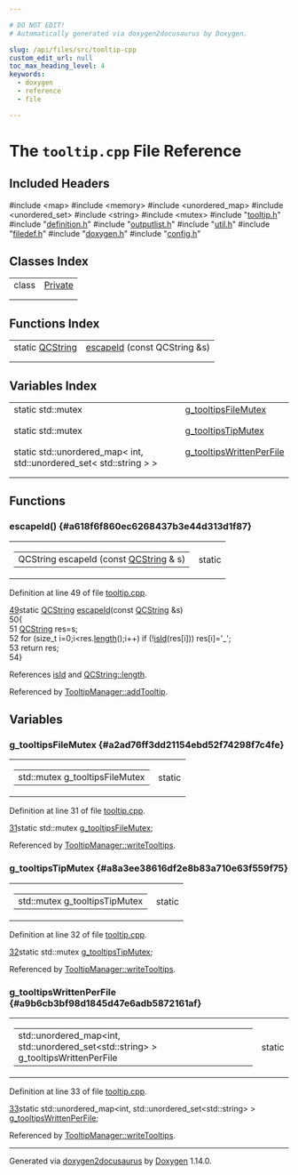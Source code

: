 ```yaml
---

# DO NOT EDIT!
# Automatically generated via doxygen2docusaurus by Doxygen.

slug: /api/files/src/tooltip-cpp
custom_edit_url: null
toc_max_heading_level: 4
keywords:
  - doxygen
  - reference
  - file

---
```


<div class="doxyPage">

# The `tooltip.cpp` File Reference



## Included Headers

<div class="doxyIncludesList">#include &lt;map&gt;
#include &lt;memory&gt;
#include &lt;unordered_map&gt;
#include &lt;unordered_set&gt;
#include &lt;string&gt;
#include &lt;mutex&gt;
#include "<a href="/web-doxygen/docs/api/files/src/tooltip-h">tooltip.h</a>"
#include "<a href="/web-doxygen/docs/api/files/src/definition-h">definition.h</a>"
#include "<a href="/web-doxygen/docs/api/files/src/outputlist-h">outputlist.h</a>"
#include "<a href="/web-doxygen/docs/api/files/src/util-h">util.h</a>"
#include "<a href="/web-doxygen/docs/api/files/src/filedef-h">filedef.h</a>"
#include "<a href="/web-doxygen/docs/api/files/src/doxygen-h">doxygen.h</a>"
#include "<a href="/web-doxygen/docs/api/files/src/config-h">config.h</a>"
</div>

## Classes Index

<table class="doxyMembersIndex">

<tr class="doxyMemberIndexItem">
<td class="doxyMemberIndexItemType" align="left" valign="top">class</td>
<td class="doxyMemberIndexItemName" align="left" valign="top"><a href="/web-doxygen/docs/api/classes/tooltipmanager/private">Private</a></td>
</tr>
<tr class="doxyMemberIndexDescription">
<td class="doxyMemberIndexDescriptionLeft"></td>
<td class="doxyMemberIndexDescriptionRight">
</td>
</tr>
<tr class="doxyMemberIndexSeparator">
<td class="doxyMemberIndexSeparator" colspan="2"></td>
</tr>

</table>

## Functions Index

<table class="doxyMembersIndex">

<tr class="doxyMemberIndexItem">
<td class="doxyMemberIndexItemType" align="left" valign="top">static <a href="/web-doxygen/docs/api/classes/qcstring">QCString</a></td>
<td class="doxyMemberIndexItemName" align="left" valign="top"><a href="#a618f6f860ec6268437b3e44d313d1f87">escapeId</a> (const QCString &amp;s)</td>
</tr>
<tr class="doxyMemberIndexDescription">
<td class="doxyMemberIndexDescriptionLeft"></td>
<td class="doxyMemberIndexDescriptionRight">
</td>
</tr>
<tr class="doxyMemberIndexSeparator">
<td class="doxyMemberIndexSeparator" colspan="2"></td>
</tr>

</table>

## Variables Index

<table class="doxyMembersIndex">

<tr class="doxyMemberIndexItem">
<td class="doxyMemberIndexItemType" align="left" valign="top">static std::mutex</td>
<td class="doxyMemberIndexItemName" align="left" valign="top"><a href="#a2ad76ff3dd21154ebd52f74298f7c4fe">g_tooltipsFileMutex</a></td>
</tr>
<tr class="doxyMemberIndexDescription">
<td class="doxyMemberIndexDescriptionLeft"></td>
<td class="doxyMemberIndexDescriptionRight">
</td>
</tr>
<tr class="doxyMemberIndexSeparator">
<td class="doxyMemberIndexSeparator" colspan="2"></td>
</tr>

<tr class="doxyMemberIndexItem">
<td class="doxyMemberIndexItemType" align="left" valign="top">static std::mutex</td>
<td class="doxyMemberIndexItemName" align="left" valign="top"><a href="#a8a3ee38616df2e8b83a710e63f559f75">g_tooltipsTipMutex</a></td>
</tr>
<tr class="doxyMemberIndexDescription">
<td class="doxyMemberIndexDescriptionLeft"></td>
<td class="doxyMemberIndexDescriptionRight">
</td>
</tr>
<tr class="doxyMemberIndexSeparator">
<td class="doxyMemberIndexSeparator" colspan="2"></td>
</tr>

<tr class="doxyMemberIndexItem">
<td class="doxyMemberIndexItemType" align="left" valign="top">static std::unordered_map&lt; int, std::unordered_set&lt; std::string &gt; &gt;</td>
<td class="doxyMemberIndexItemName" align="left" valign="top"><a href="#a9b6cb3bf98d1845d47e6adb5872161af">g_tooltipsWrittenPerFile</a></td>
</tr>
<tr class="doxyMemberIndexDescription">
<td class="doxyMemberIndexDescriptionLeft"></td>
<td class="doxyMemberIndexDescriptionRight">
</td>
</tr>
<tr class="doxyMemberIndexSeparator">
<td class="doxyMemberIndexSeparator" colspan="2"></td>
</tr>

</table>


<div class="doxySectionDef">

## Functions

### escapeId() {#a618f6f860ec6268437b3e44d313d1f87}

<div class="doxyMemberItem">
<div class="doxyMemberProto">
<table class="doxyMemberLabels">
<tr class="doxyMemberLabels">
<td class="doxyMemberLabelsLeft">
<table class="doxyMemberName">
<tr>
<td class="doxyMemberName">QCString escapeId (const <a href="/web-doxygen/docs/api/classes/qcstring">QCString</a> &amp; s)</td>
</tr>
</table>
</td>
<td class="doxyMemberLabelsRight">
<span class="doxyMemberLabels">
<span class="doxyMemberLabel static">static</span>
</span>
</td>
</tr>
</table>
</div>
<div class="doxyMemberDoc">



<p>Definition at line 49 of file <a href="/web-doxygen/docs/api/files/src/tooltip-cpp">tooltip.cpp</a>.</p>


<div class="doxyProgramListing">

<div class="doxyCodeLine"><span class="doxyLineNumber"><a href="#a618f6f860ec6268437b3e44d313d1f87">49</a></span><span class="doxyLineContent"><span class="doxyHighlightKeyword">static</span><span class="doxyHighlight"> <a href="/web-doxygen/docs/api/classes/qcstring">QCString</a> <a href="#a618f6f860ec6268437b3e44d313d1f87">escapeId</a>(</span><span class="doxyHighlightKeyword">const</span><span class="doxyHighlight"> <a href="/web-doxygen/docs/api/classes/qcstring">QCString</a> &amp;s)</span></span></div>
<div class="doxyCodeLine"><span class="doxyLineNumber">50</span><span class="doxyLineContent"><span class="doxyHighlight">{</span></span></div>
<div class="doxyCodeLine"><span class="doxyLineNumber">51</span><span class="doxyLineContent"><span class="doxyHighlight">  <a href="/web-doxygen/docs/api/classes/qcstring">QCString</a> res=s;</span></span></div>
<div class="doxyCodeLine"><span class="doxyLineNumber">52</span><span class="doxyLineContent"><span class="doxyHighlight">  </span><span class="doxyHighlightKeywordFlow">for</span><span class="doxyHighlight"> (</span><span class="doxyHighlightKeywordType">size_t</span><span class="doxyHighlight"> i=0;i&lt;res.<a href="/web-doxygen/docs/api/classes/qcstring/#a16362990092a086b505e08f102df4dff">length</a>();i++) </span><span class="doxyHighlightKeywordFlow">if</span><span class="doxyHighlight"> (!<a href="/web-doxygen/docs/api/files/src/util-h/#ae320c88a8522836f00095d566529046f">isId</a>(res[i])) res[i]=</span><span class="doxyHighlightCharLiteral">'_'</span><span class="doxyHighlight">;</span></span></div>
<div class="doxyCodeLine"><span class="doxyLineNumber">53</span><span class="doxyLineContent"><span class="doxyHighlight">  </span><span class="doxyHighlightKeywordFlow">return</span><span class="doxyHighlight"> res;</span></span></div>
<div class="doxyCodeLine"><span class="doxyLineNumber">54</span><span class="doxyLineContent"><span class="doxyHighlight">}</span></span></div>

</div>


<p>References <a href="/web-doxygen/docs/api/files/src/util-h/#ae320c88a8522836f00095d566529046f">isId</a> and <a href="/web-doxygen/docs/api/classes/qcstring/#a16362990092a086b505e08f102df4dff">QCString::length</a>.</p>


<p>Referenced by <a href="/web-doxygen/docs/api/classes/tooltipmanager/#a83c5141d20cfce3f391f36e0d9ace3d6">TooltipManager::addTooltip</a>.</p>

</div>
</div>

</div>

<div class="doxySectionDef">

## Variables

### g\_tooltipsFileMutex {#a2ad76ff3dd21154ebd52f74298f7c4fe}

<div class="doxyMemberItem">
<div class="doxyMemberProto">
<table class="doxyMemberLabels">
<tr class="doxyMemberLabels">
<td class="doxyMemberLabelsLeft">
<table class="doxyMemberName">
<tr>
<td class="doxyMemberName">std::mutex g_tooltipsFileMutex</td>
</tr>
</table>
</td>
<td class="doxyMemberLabelsRight">
<span class="doxyMemberLabels">
<span class="doxyMemberLabel static">static</span>
</span>
</td>
</tr>
</table>
</div>
<div class="doxyMemberDoc">



<p>Definition at line 31 of file <a href="/web-doxygen/docs/api/files/src/tooltip-cpp">tooltip.cpp</a>.</p>


<div class="doxyProgramListing">

<div class="doxyCodeLine"><span class="doxyLineNumber"><a href="#a2ad76ff3dd21154ebd52f74298f7c4fe">31</a></span><span class="doxyLineContent"><span class="doxyHighlightKeyword">static</span><span class="doxyHighlight"> std::mutex                                                <a href="#a2ad76ff3dd21154ebd52f74298f7c4fe">g_tooltipsFileMutex</a>;</span></span></div>

</div>


<p>Referenced by <a href="/web-doxygen/docs/api/classes/tooltipmanager/#a9fabdb64f4fd1b5a5fded9d7dac90c3b">TooltipManager::writeTooltips</a>.</p>

</div>
</div>

### g\_tooltipsTipMutex {#a8a3ee38616df2e8b83a710e63f559f75}

<div class="doxyMemberItem">
<div class="doxyMemberProto">
<table class="doxyMemberLabels">
<tr class="doxyMemberLabels">
<td class="doxyMemberLabelsLeft">
<table class="doxyMemberName">
<tr>
<td class="doxyMemberName">std::mutex g_tooltipsTipMutex</td>
</tr>
</table>
</td>
<td class="doxyMemberLabelsRight">
<span class="doxyMemberLabels">
<span class="doxyMemberLabel static">static</span>
</span>
</td>
</tr>
</table>
</div>
<div class="doxyMemberDoc">



<p>Definition at line 32 of file <a href="/web-doxygen/docs/api/files/src/tooltip-cpp">tooltip.cpp</a>.</p>


<div class="doxyProgramListing">

<div class="doxyCodeLine"><span class="doxyLineNumber"><a href="#a8a3ee38616df2e8b83a710e63f559f75">32</a></span><span class="doxyLineContent"><span class="doxyHighlightKeyword">static</span><span class="doxyHighlight"> std::mutex                                                <a href="#a8a3ee38616df2e8b83a710e63f559f75">g_tooltipsTipMutex</a>;</span></span></div>

</div>


<p>Referenced by <a href="/web-doxygen/docs/api/classes/tooltipmanager/#a9fabdb64f4fd1b5a5fded9d7dac90c3b">TooltipManager::writeTooltips</a>.</p>

</div>
</div>

### g\_tooltipsWrittenPerFile {#a9b6cb3bf98d1845d47e6adb5872161af}

<div class="doxyMemberItem">
<div class="doxyMemberProto">
<table class="doxyMemberLabels">
<tr class="doxyMemberLabels">
<td class="doxyMemberLabelsLeft">
<table class="doxyMemberName">
<tr>
<td class="doxyMemberName">std::unordered_map&lt;int, std::unordered_set&lt;std::string&gt; &gt; g_tooltipsWrittenPerFile</td>
</tr>
</table>
</td>
<td class="doxyMemberLabelsRight">
<span class="doxyMemberLabels">
<span class="doxyMemberLabel static">static</span>
</span>
</td>
</tr>
</table>
</div>
<div class="doxyMemberDoc">



<p>Definition at line 33 of file <a href="/web-doxygen/docs/api/files/src/tooltip-cpp">tooltip.cpp</a>.</p>


<div class="doxyProgramListing">

<div class="doxyCodeLine"><span class="doxyLineNumber"><a href="#a9b6cb3bf98d1845d47e6adb5872161af">33</a></span><span class="doxyLineContent"><span class="doxyHighlightKeyword">static</span><span class="doxyHighlight"> std::unordered_map&lt;int, std::unordered_set&lt;std::string&gt; &gt; <a href="#a9b6cb3bf98d1845d47e6adb5872161af">g_tooltipsWrittenPerFile</a>;</span></span></div>

</div>


<p>Referenced by <a href="/web-doxygen/docs/api/classes/tooltipmanager/#a9fabdb64f4fd1b5a5fded9d7dac90c3b">TooltipManager::writeTooltips</a>.</p>

</div>
</div>

</div>

<hr/>

<p class="doxyGeneratedBy">Generated via <a href="https://github.com/xpack/doxygen2docusaurus">doxygen2docusaurus</a> by <a href="https://www.doxygen.nl">Doxygen</a> 1.14.0.</p>

</div>
